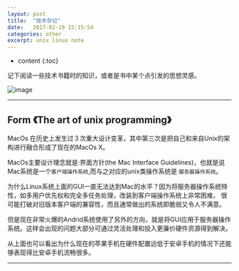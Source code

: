 ```yaml
---
layout: post
title:  "技术杂记"
date:   2017-02-19 15:15:54
categories: other
excerpt: unix linux note
---
```


* content
{:toc}

记下阅读一些技术书籍时的知识，或者是书中某个点引发的思想灵感。


![image](http://coolshell.cn//wp-content/uploads/2016/10/drawing-recursive-300x204.jpg)

---

## Form 《The art of unix programming》

MacOs 在历史上发生过３次重大设计变革，其中第三次是把自己和来自Unix的架构进行融合形成了现在的MacOs X。

MacOs主要设计理念就是:界面方针(the Mac Interface Guidelines)，也就是说Mac系统是一个`客户端操作系统`,而与之对应的unix类操作系统是
`服务器操作系统`。

为什么Linux系统上面的GUI一直无法达到Mac的水平？因为将服务器操作系统特性，如多用户优先权和完全多任务处理，改装到客户端操作系统上非常困难，
很可能打破对旧版本客户端的兼容性，而且通常做出的系统即脆弱又令人不满意。

但是现在非常火爆的Andrid系统使用了另外的方向，就是将GUI应用于服务器操作系统。这样会出现的问题大部分可通过灵活处理和投入更廉价硬件资源得到解决。

从上面也可以看出为什么现在的苹果手机在硬件配置远低于安卓手机的情况下还能够表现得比安卓手机流畅很多。


---

